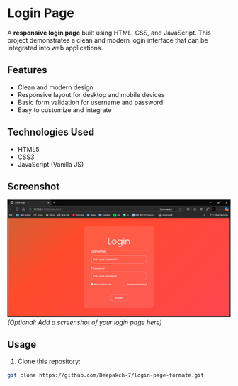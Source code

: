 # Login Page

A **responsive login page** built using HTML, CSS, and JavaScript. This project demonstrates a clean and modern login interface that can be integrated into web applications.

## Features

- Clean and modern design
- Responsive layout for desktop and mobile devices
- Basic form validation for username and password
- Easy to customize and integrate

## Technologies Used

- HTML5
- CSS3
- JavaScript (Vanilla JS)

## Screenshot

![Login Page Screenshot](screenshot.png)  
*(Optional: Add a screenshot of your login page here)*

## Usage

1. Clone this repository:

```bash
git clone https://github.com/Deepakch-7/login-page-formate.git
